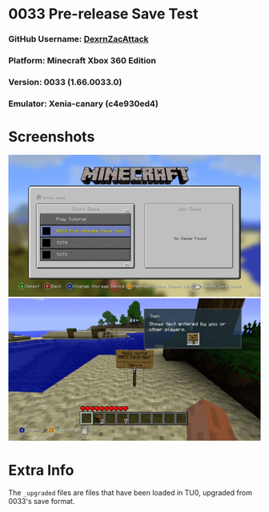 # 0033 Pre-release Save Test

### GitHub Username: [DexrnZacAttack](https://github.com/DexrnZacAttack)
### Platform: Minecraft Xbox 360 Edition
### Version: 0033 (1.66.0033.0)

### Emulator: Xenia-canary (c4e930ed4)

# Screenshots

![World Screen](Screenshots/Dexrn__xenia_canary_old_10-23-2024_02-16-14-922_PM-ZPC-I1_766.png)
![In-game](Screenshots/Dexrn__xenia_canary_old_10-23-2024_02-16-30-246_PM-ZPC-I1_767.png)

# Extra Info

The `_upgraded` files are files that have been loaded in TU0, upgraded from 0033's save format.
